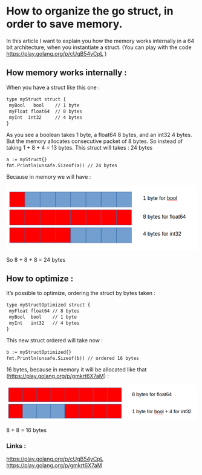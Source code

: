 # How to organize the go struct, in order to save memory.

In this article I want to explain you how the memory works internally in a 64 bit architecture, when you instantiate a struct. (You can play with the code https://play.golang.org/p/cUgB54yCpL )

## How memory works internally :

When you have a struct like this one :
```golang
type myStruct struct {
 myBool   bool    // 1 byte
 myFloat float64  // 8 bytes
 myInt  int32     // 4 bytes
}
```

As you see a boolean takes 1 byte, a float64 8 bytes, and an int32 4 bytes.
But the memory allocates consecutive packet of 8 bytes. So instead of taking 1 + 8 + 4 = 13 bytes. This struct will takes : 24 bytes
```golang
a := myStruct{}
fmt.Println(unsafe.Sizeof(a)) // 24 bytes
```
Because in memory we will have :

![Struct in memory](/images/memorystruct1.png)

So 8 + 8 + 8 = 24 bytes

## How to optimize :
It’s possible to optimize, ordering the struct by bytes taken :
```golang
type myStructOptimized struct {
 myFloat float64 // 8 bytes
 myBool  bool    // 1 byte
 myInt   int32   // 4 bytes
}
```
This new struct ordered will take now :
```golang
b := myStructOptimized{}
fmt.Println(unsafe.Sizeof(b)) // ordered 16 bytes
```
16 bytes, because in memory it will be allocated like that (https://play.golang.org/p/gmkrt6X7aM) :

![Struct in memory](/images/memorystruct2.png)

8 + 8 = 16 bytes

### Links :
https://play.golang.org/p/cUgB54yCpL
https://play.golang.org/p/gmkrt6X7aM
